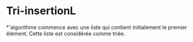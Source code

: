 # Tri-insertionL
*'algorithme commence avec une liste qui contient initialement le premier élément. Cette liste est considérée comme triée.
